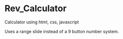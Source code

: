 # Rev_Calculator
Calculator using html, css, javascript

Uses a range slide instead of a 9 button number system.
